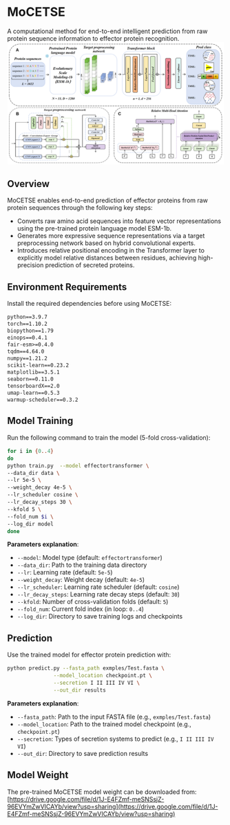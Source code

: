 # MoCETSE

A computational method for end-to-end intelligent prediction from raw protein sequence information to effector protein recognition.
![MoCETSE 模型架构](workflow.png)

## Overview
MoCETSE enables end-to-end prediction of effector proteins from raw protein sequences through the following key steps:
- Converts raw amino acid sequences into feature vector representations using the pre-trained protein language model ESM-1b.
- Generates more expressive sequence representations via a target preprocessing network based on hybrid convolutional experts.
- Introduces relative positional encoding in the Transformer layer to explicitly model relative distances between residues, achieving high-precision prediction of secreted proteins.


## Environment Requirements
Install the required dependencies before using MoCETSE:
```
python==3.9.7
torch==1.10.2
biopython==1.79
einops==0.4.1
fair-esm>=0.4.0
tqdm==4.64.0
numpy==1.21.2
scikit-learn==0.23.2
matplotlib==3.5.1
seaborn==0.11.0
tensorboardX==2.0
umap-learn==0.5.3
warmup-scheduler==0.3.2
```


## Model Training
Run the following command to train the model (5-fold cross-validation):
```bash
for i in {0..4}
do
python train.py  --model effectortransformer \
--data_dir data \
--lr 5e-5 \
--weight_decay 4e-5 \
--lr_scheduler cosine \
--lr_decay_steps 30 \
--kfold 5 \
--fold_num $i \
--log_dir model
done
```

**Parameters explanation**:
- `--model`: Model type (default: `effectortransformer`)
- `--data_dir`: Path to the training data directory
- `--lr`: Learning rate (default: `5e-5`)
- `--weight_decay`: Weight decay (default: `4e-5`)
- `--lr_scheduler`: Learning rate scheduler (default: `cosine`)
- `--lr_decay_steps`: Learning rate decay steps (default: `30`)
- `--kfold`: Number of cross-validation folds (default: `5`)
- `--fold_num`: Current fold index (in loop: `0..4`)
- `--log_dir`: Directory to save training logs and checkpoints


## Prediction
Use the trained model for effector protein prediction with:
```bash
python predict.py --fasta_path exmples/Test.fasta \
               --model_location checkpoint.pt \
               --secretion I II III IV VI \
               --out_dir results
```

**Parameters explanation**:
- `--fasta_path`: Path to the input FASTA file (e.g., `exmples/Test.fasta`)
- `--model_location`: Path to the trained model checkpoint (e.g., `checkpoint.pt`)
- `--secretion`: Types of secretion systems to predict (e.g., `I II III IV VI`)
- `--out_dir`: Directory to save prediction results


## Model Weight
The pre-trained MoCETSE model weight can be downloaded from:  
[https://drive.google.com/file/d/1J-E4FZmf-meSNSsjZ-96EVYmZwVICAYb/view?usp=sharing](https://drive.google.com/file/d/1J-E4FZmf-meSNSsjZ-96EVYmZwVICAYb/view?usp=sharing)
